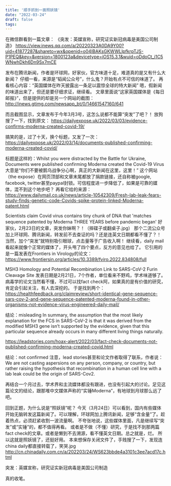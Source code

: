 ```yaml
---
title: '顺手抓到一面照妖镜'
date: "2022-03-24"
draft: false
tags:
---
```


在微信群看到一篇文章：
《突发：英媒宣称，研究证实新冠病毒是美国公司制造》
https://view.inews.qq.com/a/20220323A0DA9Y00?uid=41877287&shareto=wx&openid=o04IBAKsGKWWLlpfkrpTJS-P1PEQ&key=&version=1800123a&devicetype=iOS15.3.1&wuid=oDdoCt_i1C5WNwhDkh6Dn9Sx7mCE

发布在腾讯新闻，作者是环球网，好家伙，官方味道十足，难道真的是又有什么大新闻？
仔细一看，来源是“韬闻公众号”，什么鬼？开始有点不可信的味道了。
再看核心内容：“英国媒体在昨天披露出一条足以震惊全球的特大新闻”
嗯，假新闻的味道出来了，但还是要仔细求证，继续看。
文章里面说“这家英国媒体是《每日邮报》”，但是提供的却是另一个网站的截图：
http://inews.gtimg.com/newsapp_bt/0/14661547160/641

而且截图显示，文章发布于今年3月3号，这怎么说都不能算“突发”了吧？！
放狗搜了一下，找到原文：
https://dailyexpose.uk/2022/03/03/evidence-confirms-moderna-created-covid-19/

搞笑的是，过了十天，换个标题，又发了一次：
https://dailyexpose.uk/2022/03/14/documents-published-confirming-moderna-created-covid/

标题是这样的：Whilst you were distracted by the Battle for Ukraine, Documents were published confirming Moderna created the Covid-19 Virus
大意是“你们不要被鹅乌战争分心啊，真正的大新闻在这里，这里！”
这个网站（the expose）在网页顶部和文章末尾都放了捐款链接，还自称被google, facebook, twitter甚至paypal封锁。可信程度进一步降低了，如果是可靠的媒体，混不到这个地步吧？
再看它给的来源：
https://www.dailymail.co.uk/news/article-10542309/Fresh-lab-leak-fears-study-finds-genetic-code-Covids-spike-protein-linked-Moderna-patent.html

Scientists claim Covid virus contains tiny chunk of DNA that 'matches sequence patented by Moderna THREE YEARS before pandemic began'
好家伙，2月23日的文章，突发你妹啊？！（摔碟子或翻桌子.jpg）
那个二流公众号加上环球网、腾讯新闻，转发前不去查证的吗？还是连英文日期都看不懂了？！
当然，加个“突发”就特别吸引眼球，点击量等于广告收入啊！
继续看，daily mail看起来就像个正常的媒体了，开头甩了四个要点，反方的意见也给了。
它引用的是一篇发表在Frontiers in Virology的论文：
https://www.frontiersin.org/articles/10.3389/fviro.2022.834808/full

MSH3 Homology and Potential Recombination Link to SARS-CoV-2 Furin Cleavage Site
发表日期是2月21日，7个作者，单位看来不野鸡，学术味道够了。
病毒学的论文当然看不懂，不过可以找fact check阿，如果真的是有价值的研究，肯定会引起关注，有人去深挖的。
于是找到两个：
https://healthfeedback.org/claimreview/short-identical-gene-sequence-sars-cov-2-and-gene-sequence-patented-moderna-found-in-other-organisms-not-evidence-virus-engineered-daily-mail/

结论：misleading
In summary, the assumption that the most likely explanation for the FCS in SARS-CoV-2 is that it was derived from the modified MSH3 gene isn’t supported by the evidence, given that this particular sequence already occurs in many different living things naturally.

https://leadstories.com/hoax-alert/2022/03/fact-check-documents-not-published-confirming-moderna-created-covid.html

结论：not confirmed
注意，lead stories甚至和论文作者取得了联系，作者说：
We are not casting aspersions on any person, company, or country, but rather raising the hypothesis that recombination in a human cell line with a lab leak could be the origin of SARS-Cov2.

再结合一个月过去，学术界和主流媒体都没有跟进，也没有引起大的讨论。足见这篇论文的结论，跟那堆中文媒体声称的“实锤Moderna”，有地球到月球那么远了吧。

回到正题，为什么说是“照妖镜”呢？
今天（3月24日）可以看到，国内有些媒体开始无脑转发这篇新闻了。可以理解，环球网加上腾讯新闻，足够“含金量”了。趁着热点，必须赶紧收割一波流量啊。
不夸张地说，这些媒体里面，凡是继续写“突发”或“实锤”的，都不值得再看。
或者是不做（不懂）研究，于是找不到那两篇fact check的文章。或者是懒到不去溯源，看不懂英文日期。总之就是，烂。
所以这就是照妖镜了，还挺好用。
本来想保存关闭文件了，手贱搜了一下，发现连china daily都直接转载了，笑哭.jpg
http://cn.chinadaily.com.cn/a/202203/24/WS623bbde4a3101c3ee7acd17c.html

突发：英媒宣称，研究证实新冠病毒是美国公司制造

真的收笔。